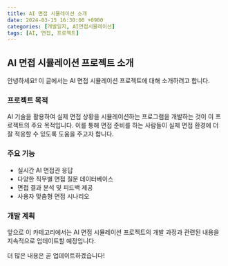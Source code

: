 ```yaml
---
title: AI 면접 시뮬레이션 소개
date: 2024-03-15 16:30:00 +0900
categories: [개발일지, AI면접시뮬레이션]
tags: [AI, 면접, 프로젝트]
---
```


## AI 면접 시뮬레이션 프로젝트 소개

안녕하세요! 이 글에서는 AI 면접 시뮬레이션 프로젝트에 대해 소개하려고 합니다.

### 프로젝트 목적

AI 기술을 활용하여 실제 면접 상황을 시뮬레이션하는 프로그램을 개발하는 것이 이 프로젝트의 주요 목적입니다. 이를 통해 면접 준비를 하는 사람들이 실제 면접 환경에 더 잘 적응할 수 있도록 도움을 주고자 합니다.

### 주요 기능

- 실시간 AI 면접관 응답
- 다양한 직무별 면접 질문 데이터베이스
- 면접 결과 분석 및 피드백 제공
- 사용자 맞춤형 면접 시나리오

### 개발 계획

앞으로 이 카테고리에서는 AI 면접 시뮬레이션 프로젝트의 개발 과정과 관련된 내용을 지속적으로 업데이트할 예정입니다.

더 많은 내용은 곧 업데이트하겠습니다!